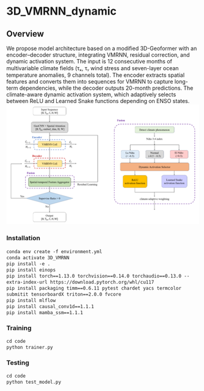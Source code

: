 # 3D_VMRNN_dynamic
## Overview  
We propose model architecture based on a modified 3D-Geoformer with an encoder–decoder structure, integrating VMRNN, residual correction, and dynamic activation system. The input is 12 consecutive months of multivariable climate fields (τₓ, τᵧ wind stress and seven-layer ocean temperature anomalies, 9 channels total). The encoder extracts spatial features and converts them into sequences for VMRNN to capture long-term dependencies, while the decoder outputs 20-month predictions. The climate-aware dynamic activation system, which adaptively selects between ReLU and Learned Snake functions depending on ENSO states.  
![](https://github.com/Wuwenchie/3D_VMRNN_dynamic/blob/main/figure1.png)  
### Installation  
    conda env create -f environment.yml
    conda activate 3D_VMRNN
    pip install -e .
    pip install einops
    pip install torch==1.13.0 torchvision==0.14.0 torchaudio==0.13.0 --extra-index-url https://download.pytorch.org/whl/cu117
    pip install packaging timm==0.6.11 pytest chardet yacs termcolor submitit tensorboardX triton==2.0.0 fvcore
    pip install mlflow
    pip install causal_conv1d==1.1.1
    pip install mamba_ssm==1.1.1  
### Training
    cd code
    python trainer.py
### Testing
    cd code
    python test_model.py
